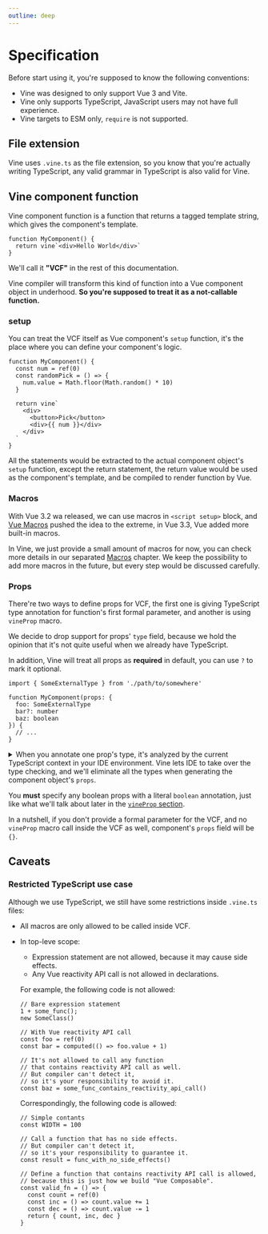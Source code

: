 ```yaml
---
outline: deep
---
```


# Specification

Before start using it, you're supposed to know the following conventions:

- Vine was designed to only support Vue 3 and Vite.
- Vine only supports TypeScript, JavaScript users may not have full experience.
- Vine targets to ESM only, `require` is not supported.

## File extension

Vine uses `.vine.ts` as the file extension, so you know that you're actually writing TypeScript, any valid grammar in TypeScript is also valid for Vine.

## Vine component function

Vine component function is a function that returns a tagged template string, which gives the component's template.

```vue-vine
function MyComponent() {
  return vine`<div>Hello World</div>`
}
```

We'll call it **"VCF"** in the rest of this documentation.

Vine compiler will transform this kind of function into a Vue component object in underhood. **So you're supposed to treat it as a not-callable function.**

### setup

You can treat the VCF itself as Vue component's `setup` function, it's the place where you can define your component's logic.

```vue-vine
function MyComponent() {
  const num = ref(0)
  const randomPick = () => {
    num.value = Math.floor(Math.random() * 10)
  }

  return vine`
    <div>
      <button>Pick</button>
      <div>{{ num }}</div>
    </div>
  `
}
```

All the statements would be extracted to the actual component object's `setup` function, except the return statement, the return value would be used as the component's template, and be compiled to render function by Vue.

### Macros

With Vue 3.2 wa released, we can use macros in `<script setup>` block, and [Vue Macros](https://https://vue-macros.sxzz.moe/) pushed the idea to the extreme, in Vue 3.3, Vue added more built-in macros.

In Vine, we just provide a small amount of macros for now, you can check more details in our separated [Macros](/design/macros.html) chapter. We keep the possibility to add more macros in the future, but every step would be discussed carefully.

### Props

There're two ways to define props for VCF, the first one is giving TypeScript type annotation for function's first formal parameter, and another is using `vineProp` macro.

We decide to drop support for props' `type` field, because we hold the opinion that it's not quite useful when we already have TypeScript.

In addition, Vine will treat all props as **required** in default, you can use `?` to mark it optional.

```vue-vine
import { SomeExternalType } from './path/to/somewhere'

function MyComponent(props: {
  foo: SomeExternalType
  bar?: number
  baz: boolean
}) {
  // ...
}
```

<details>
  <summary style="cursor: pointer;">
When you annotate one prop's type, it's analyzed by the current TypeScript context in your IDE environment. Vine lets IDE to take over the type checking, and we'll eliminate all the types when generating the component object's <code>props</code>.
  </summary>

<i style="color: #6b6b6bc1;">
That opinionated behavior is by design from the beginning. Vue 3.3 add a self-implemented computation under the hood to analyze type, but it's no doubt that there will be many unexpected edge cases in the future.
</i>

</details>

You **must** specify any boolean props with a literal `boolean` annotation, just like what we'll talk about later in the [`vineProp` section](/design/macros#vineprop).

In a nutshell, if you don't provide a formal parameter for the VCF, and no `vineProp` macro call inside the VCF as well, component's `props` field will be `{}`.

## Caveats

### Restricted TypeScript use case

Although we use TypeScript, we still have some restrictions inside `.vine.ts` files:

- All macros are only allowed to be called inside VCF.

- In top-leve scope:

  - Expression statement are not allowed, because it may cause side effects.
  - Any Vue reactivity API call is not allowed in declarations.

  For example, the following code is not allowed:

  ```vue-vine
  // Bare expression statement
  1 + some_func();
  new SomeClass()

  // With Vue reactivity API call
  const foo = ref(0)
  const bar = computed(() => foo.value + 1)

  // It's not allowed to call any function
  // that contains reactivity API call as well.
  // But compiler can't detect it,
  // so it's your responsibility to avoid it.
  const baz = some_func_contains_reactivity_api_call()
  ```

  Correspondingly, the following code is allowed:

  ```vue-vine
  // Simple contants
  const WIDTH = 100

  // Call a function that has no side effects.
  // But compiler can't detect it,
  // so it's your responsibility to guarantee it.
  const result = func_with_no_side_effects()

  // Define a function that contains reactivity API call is allowed,
  // because this is just how we build "Vue Composable".
  const valid_fn = () => {
    const count = ref(0)
    const inc = () => count.value += 1
    const dec = () => count.value -= 1
    return { count, inc, dec }
  }
  ```
